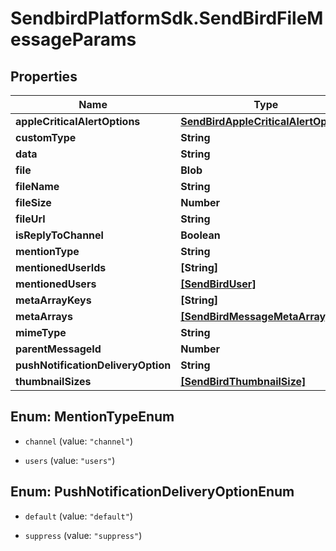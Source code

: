 # SendbirdPlatformSdk.SendBirdFileMessageParams

## Properties

Name | Type | Description | Notes
------------ | ------------- | ------------- | -------------
**appleCriticalAlertOptions** | [**SendBirdAppleCriticalAlertOptions**](SendBirdAppleCriticalAlertOptions.md) |  | [optional] 
**customType** | **String** |  | [optional] 
**data** | **String** |  | [optional] 
**file** | **Blob** |  | [optional] 
**fileName** | **String** |  | [optional] 
**fileSize** | **Number** |  | [optional] 
**fileUrl** | **String** |  | [optional] 
**isReplyToChannel** | **Boolean** |  | [optional] 
**mentionType** | **String** |  | [optional] 
**mentionedUserIds** | **[String]** |  | [optional] 
**mentionedUsers** | [**[SendBirdUser]**](SendBirdUser.md) |  | [optional] 
**metaArrayKeys** | **[String]** |  | [optional] 
**metaArrays** | [**[SendBirdMessageMetaArray]**](SendBirdMessageMetaArray.md) |  | [optional] 
**mimeType** | **String** |  | [optional] 
**parentMessageId** | **Number** |  | [optional] 
**pushNotificationDeliveryOption** | **String** |  | [optional] 
**thumbnailSizes** | [**[SendBirdThumbnailSize]**](SendBirdThumbnailSize.md) |  | [optional] 



## Enum: MentionTypeEnum


* `channel` (value: `"channel"`)

* `users` (value: `"users"`)





## Enum: PushNotificationDeliveryOptionEnum


* `default` (value: `"default"`)

* `suppress` (value: `"suppress"`)




